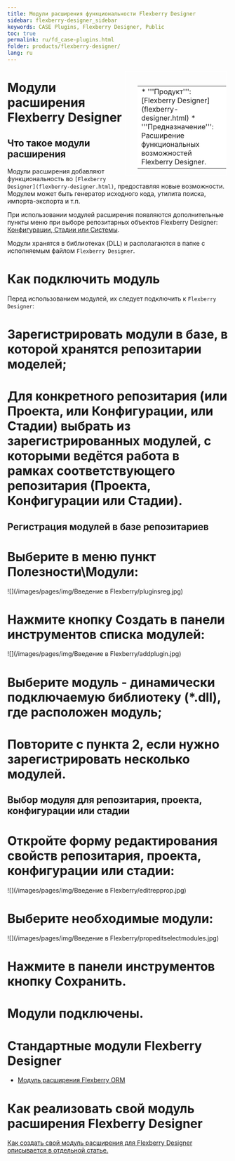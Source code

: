 ```yaml
---
title: Модули расширения функциональности Flexberry Designer
sidebar: flexberry-designer_sidebar
keywords: CASE Plugins, Flexberry Designer, Public
toc: true
permalink: ru/fd_case-plugins.html
folder: products/flexberry-designer/
lang: ru
---
```


<div style="margin:5px; padding-left:28px; float:right; width:40%; outline:1px solid white;">
<br>
<table border="0" width="100%" bgcolor="#6495ED">
<tbody><tr><td bgcolor="#FFFFFF">
* '''Продукт''': [Flexberry Designer](flexberry-designer.html)
* '''Предназначение''': Расширение функциональных возможностей Flexberry Designer.
</td>
</tr></tbody></table></a>
</div>

# Модули расширения Flexberry Designer
## Что такое модули расширения
Модули расширения добавляют функциональность во `[Flexberry Designer](flexberry-designer.html)`, предоставляя новые возможности. Модулем может быть генератор исходного кода, утилита поиска, импорта-экспорта и т.п.

При использовании модулей расширения появляются дополнительные пункты меню при выборе репозитарных объектов Flexberry Designer: [Конфигурации, Стадии или Системы](recommended-structure-repository-and--placing-diagrams.html).

Модули хранятся в библиотеках (DLL) и располагаются в папке с исполняемым файлом `Flexberry Designer`.

# Как подключить модуль
Перед использованием модулей, их следует подключить к `Flexberry Designer`:
# Зарегистрировать модули в базе, в которой хранятся репозитарии моделей;
# Для конкретного репозитария (или Проекта, или Конфигурации, или Стадии) выбрать из зарегистрированных модулей, с которыми ведётся работа в рамках соответствующего репозитария (Проекта, Конфигурации или Стадии).

## Регистрация модулей в базе репозитариев
# Выберите в меню пункт Полезности\Модули:
![](/images/pages/img/Введение в Flexberry/pluginsreg.jpg)
# Нажмите кнопку Создать в панели инструментов списка модулей:
![](/images/pages/img/Введение в Flexberry/addplugin.jpg)
# Выберите модуль - динамически подключаемую библиотеку (*.dll), где расположен модуль;
# Повторите с пункта 2, если нужно зарегистрировать несколько модулей.

## Выбор модуля для репозитария, проекта, конфигурации или стадии
# Откройте форму редактирования свойств репозитария, проекта, конфигурации или стадии:
![](/images/pages/img/Введение в Flexberry/editrepprop.jpg)
# Выберите необходимые модули:
![](/images/pages/img/Введение в Flexberry/propeditselectmodules.jpg)
# Нажмите в панели инструментов кнопку Сохранить.
# Модули подключены.

# Стандартные модули Flexberry Designer
* [Модуль расширения Flexberry ORM](flexberry-orm-case-plugin.html)

# Как реализовать свой модуль расширения Flexberry Designer
[Как создать свой модуль расширения для Flexberry Designer описывается в отдельной статье.](flexberry-designer-plugins-development.html)
